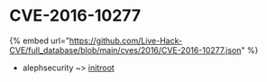 # CVE-2016-10277
{% embed url="https://github.com/Live-Hack-CVE/full_database/blob/main/cves/2016/CVE-2016-10277.json" %}

* alephsecurity ~> [initroot](https://www.alice-snow.ru/2016/database/cve-2016-10277/initroot-alephsecurity)